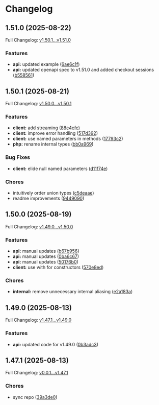# Changelog

## 1.51.0 (2025-08-22)

Full Changelog: [v1.50.1...v1.51.0](https://github.com/dodopayments/dodopayments-php/compare/v1.50.1...v1.51.0)

### Features

* **api:** updated example ([6ae6c1f](https://github.com/dodopayments/dodopayments-php/commit/6ae6c1f00cd8bff4894c11aca96530bfecc4fec2))
* **api:** updated openapi spec to v1.51.0 and added checkout sessions ([b558561](https://github.com/dodopayments/dodopayments-php/commit/b5585611d87014131550619f3132ce2e1ac20df7))

## 1.50.1 (2025-08-21)

Full Changelog: [v1.50.0...v1.50.1](https://github.com/dodopayments/dodopayments-php/compare/v1.50.0...v1.50.1)

### Features

* **client:** add streaming ([88c4cfc](https://github.com/dodopayments/dodopayments-php/commit/88c4cfc93111ed59f1b14cd63ccd9633e794db88))
* **client:** improve error handling ([517d392](https://github.com/dodopayments/dodopayments-php/commit/517d3921fca8921dba641bfed933b4b0b9a47109))
* **client:** use named parameters in methods ([17793c2](https://github.com/dodopayments/dodopayments-php/commit/17793c2690b5b57dc2254bd7cc01ad4ffca0ccfc))
* **php:** rename internal types ([bb0a969](https://github.com/dodopayments/dodopayments-php/commit/bb0a969990ee5729920dd185b7f0f644a9928dc2))


### Bug Fixes

* **client:** elide null named parameters ([d11f74e](https://github.com/dodopayments/dodopayments-php/commit/d11f74e0c353f942e12690d7a3c13cdeba917aea))


### Chores

* intuitively order union types ([c5deaae](https://github.com/dodopayments/dodopayments-php/commit/c5deaae1de00a2b8718e033342ae7fea3e7a0d8c))
* readme improvements ([9449090](https://github.com/dodopayments/dodopayments-php/commit/944909087c9359a2502c7468d23204b283f1bd48))

## 1.50.0 (2025-08-19)

Full Changelog: [v1.49.0...v1.50.0](https://github.com/dodopayments/dodopayments-php/compare/v1.49.0...v1.50.0)

### Features

* **api:** manual updates ([b67b956](https://github.com/dodopayments/dodopayments-php/commit/b67b9561ffee0daa8c0597b638f0a0aa74cfda9f))
* **api:** manual updates ([0ba6c67](https://github.com/dodopayments/dodopayments-php/commit/0ba6c677a0af25cad05ca8fe91f376a840ff5e26))
* **api:** manual updates ([50176b0](https://github.com/dodopayments/dodopayments-php/commit/50176b0c2f2036d63889fc312cad5d077bb8fc52))
* **client:** use with for constructors ([570e8ed](https://github.com/dodopayments/dodopayments-php/commit/570e8ed9a99c40abcdcf0bb75c260b74b132da24))


### Chores

* **internal:** remove unnecessary internal aliasing ([e2a183a](https://github.com/dodopayments/dodopayments-php/commit/e2a183a5f65a03e7bbe2ebf5c82c5c22b4547ad6))

## 1.49.0 (2025-08-13)

Full Changelog: [v1.47.1...v1.49.0](https://github.com/dodopayments/dodopayments-php/compare/v1.47.1...v1.49.0)

### Features

* **api:** updated code for v1.49.0 ([0b3adc3](https://github.com/dodopayments/dodopayments-php/commit/0b3adc3443e4ea27705c816f29020834bad0a3d0))

## 1.47.1 (2025-08-13)

Full Changelog: [v0.0.1...v1.47.1](https://github.com/dodopayments/dodopayments-php/compare/v0.0.1...v1.47.1)

### Chores

* sync repo ([39a3de0](https://github.com/dodopayments/dodopayments-php/commit/39a3de0b795b75eecf9c7dc0dbfa3e55fd9ed7bc))
